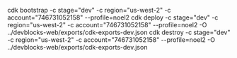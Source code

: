 cdk bootstrap -c stage="dev" -c region="us-west-2" -c account="746731052158" --profile=noel2
cdk deploy -c stage="dev" -c region="us-west-2" -c account="746731052158" --profile=noel2 -O ../devblocks-web/exports/cdk-exports-dev.json
cdk destroy -c stage="dev" -c region="us-west-2" -c account="746731052158" --profile=noel2 -O ../devblocks-web/exports/cdk-exports-dev.json

